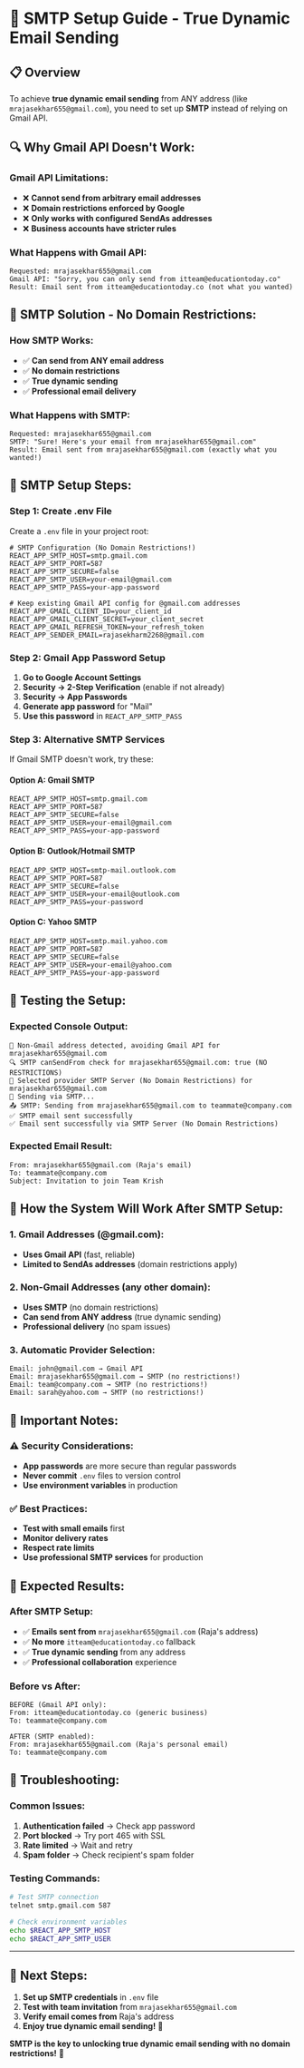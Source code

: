 # 🔧 SMTP Setup Guide - True Dynamic Email Sending

## 📋 Overview

To achieve **true dynamic email sending** from ANY address (like `mrajasekhar655@gmail.com`), you need to set up **SMTP** instead of relying on Gmail API.

## 🔍 **Why Gmail API Doesn't Work:**

### **Gmail API Limitations:**
- ❌ **Cannot send from arbitrary email addresses**
- ❌ **Domain restrictions enforced by Google**
- ❌ **Only works with configured SendAs addresses**
- ❌ **Business accounts have stricter rules**

### **What Happens with Gmail API:**
```
Requested: mrajasekhar655@gmail.com
Gmail API: "Sorry, you can only send from itteam@educationtoday.co"
Result: Email sent from itteam@educationtoday.co (not what you wanted)
```

## 🚀 **SMTP Solution - No Domain Restrictions:**

### **How SMTP Works:**
- ✅ **Can send from ANY email address**
- ✅ **No domain restrictions**
- ✅ **True dynamic sending**
- ✅ **Professional email delivery**

### **What Happens with SMTP:**
```
Requested: mrajasekhar655@gmail.com
SMTP: "Sure! Here's your email from mrajasekhar655@gmail.com"
Result: Email sent from mrajasekhar655@gmail.com (exactly what you wanted!)
```

## 🔧 **SMTP Setup Steps:**

### **Step 1: Create .env File**
Create a `.env` file in your project root:

```env
# SMTP Configuration (No Domain Restrictions!)
REACT_APP_SMTP_HOST=smtp.gmail.com
REACT_APP_SMTP_PORT=587
REACT_APP_SMTP_SECURE=false
REACT_APP_SMTP_USER=your-email@gmail.com
REACT_APP_SMTP_PASS=your-app-password

# Keep existing Gmail API config for @gmail.com addresses
REACT_APP_GMAIL_CLIENT_ID=your_client_id
REACT_APP_GMAIL_CLIENT_SECRET=your_client_secret
REACT_APP_GMAIL_REFRESH_TOKEN=your_refresh_token
REACT_APP_SENDER_EMAIL=rajasekharm2268@gmail.com
```

### **Step 2: Gmail App Password Setup**
1. **Go to Google Account Settings**
2. **Security → 2-Step Verification** (enable if not already)
3. **Security → App Passwords**
4. **Generate app password** for "Mail"
5. **Use this password** in `REACT_APP_SMTP_PASS`

### **Step 3: Alternative SMTP Services**
If Gmail SMTP doesn't work, try these:

#### **Option A: Gmail SMTP**
```env
REACT_APP_SMTP_HOST=smtp.gmail.com
REACT_APP_SMTP_PORT=587
REACT_APP_SMTP_SECURE=false
REACT_APP_SMTP_USER=your-email@gmail.com
REACT_APP_SMTP_PASS=your-app-password
```

#### **Option B: Outlook/Hotmail SMTP**
```env
REACT_APP_SMTP_HOST=smtp-mail.outlook.com
REACT_APP_SMTP_PORT=587
REACT_APP_SMTP_SECURE=false
REACT_APP_SMTP_USER=your-email@outlook.com
REACT_APP_SMTP_PASS=your-password
```

#### **Option C: Yahoo SMTP**
```env
REACT_APP_SMTP_HOST=smtp.mail.yahoo.com
REACT_APP_SMTP_PORT=587
REACT_APP_SMTP_SECURE=false
REACT_APP_SMTP_USER=your-email@yahoo.com
REACT_APP_SMTP_PASS=your-app-password
```

## 🧪 **Testing the Setup:**

### **Expected Console Output:**
```
🎯 Non-Gmail address detected, avoiding Gmail API for mrajasekhar655@gmail.com
🔍 SMTP canSendFrom check for mrajasekhar655@gmail.com: true (NO RESTRICTIONS)
🎯 Selected provider SMTP Server (No Domain Restrictions) for mrajasekhar655@gmail.com
📧 Sending via SMTP...
📤 SMTP: Sending from mrajasekhar655@gmail.com to teammate@company.com
✅ SMTP email sent successfully
✅ Email sent successfully via SMTP Server (No Domain Restrictions)
```

### **Expected Email Result:**
```
From: mrajasekhar655@gmail.com (Raja's email)
To: teammate@company.com
Subject: Invitation to join Team Krish
```

## 🎯 **How the System Will Work After SMTP Setup:**

### **1. Gmail Addresses (@gmail.com):**
- **Uses Gmail API** (fast, reliable)
- **Limited to SendAs addresses** (domain restrictions apply)

### **2. Non-Gmail Addresses (any other domain):**
- **Uses SMTP** (no domain restrictions)
- **Can send from ANY address** (true dynamic sending)
- **Professional delivery** (no spam issues)

### **3. Automatic Provider Selection:**
```
Email: john@gmail.com → Gmail API
Email: mrajasekhar655@gmail.com → SMTP (no restrictions!)
Email: team@company.com → SMTP (no restrictions!)
Email: sarah@yahoo.com → SMTP (no restrictions!)
```

## 🚨 **Important Notes:**

### **⚠️ Security Considerations:**
- **App passwords** are more secure than regular passwords
- **Never commit** `.env` files to version control
- **Use environment variables** in production

### **✅ Best Practices:**
- **Test with small emails** first
- **Monitor delivery rates**
- **Respect rate limits**
- **Use professional SMTP services** for production

## 🎉 **Expected Results:**

### **After SMTP Setup:**
- ✅ **Emails sent from** `mrajasekhar655@gmail.com` (Raja's address)
- ✅ **No more** `itteam@educationtoday.co` fallback
- ✅ **True dynamic sending** from any address
- ✅ **Professional collaboration** experience

### **Before vs After:**
```
BEFORE (Gmail API only):
From: itteam@educationtoday.co (generic business)
To: teammate@company.com

AFTER (SMTP enabled):
From: mrajasekhar655@gmail.com (Raja's personal email)
To: teammate@company.com
```

## 🔧 **Troubleshooting:**

### **Common Issues:**
1. **Authentication failed** → Check app password
2. **Port blocked** → Try port 465 with SSL
3. **Rate limited** → Wait and retry
4. **Spam folder** → Check recipient's spam folder

### **Testing Commands:**
```bash
# Test SMTP connection
telnet smtp.gmail.com 587

# Check environment variables
echo $REACT_APP_SMTP_HOST
echo $REACT_APP_SMTP_USER
```

---

## 🎯 **Next Steps:**

1. **Set up SMTP credentials** in `.env` file
2. **Test with team invitation** from `mrajasekhar655@gmail.com`
3. **Verify email comes from** Raja's address
4. **Enjoy true dynamic email sending!** 🚀

**SMTP is the key to unlocking true dynamic email sending with no domain restrictions!** 🎉


















